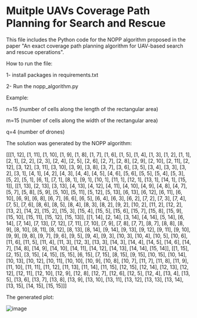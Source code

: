# Muitple UAVs Coverage Path Planning for Search and Rescue
This file includes the Python code for the NOPP algorithm proposed in the paper "An exact coverage path planning algorithm for UAV-based search
and rescue operations".

How to run the file:

1- install packages in requirements.txt

2- Run the nopp_algorithm.py

Example: 

n=15 (number of cells along the length of the rectangular area)

m=15 (number of cells along the width of the rectangular area)

q=4 (number of drones)

The solution was generated by the NOPP algorithm:

[[[1, 12], [1, 11], [1, 10], [1, 9], [1, 8], [1, 7], [1, 6], [1, 5], [1, 4], [1, 3], [1, 2], [1, 1], [2, 1], [2, 2], [2, 3], [2, 4], [2, 5], [2, 6], [2, 7], [2, 8], [2, 9], [2, 10], [2, 11], [2, 12], [3, 12], [3, 11], [3, 10], [3, 9], [3, 8], [3, 7], [3, 6], [3, 5], [3, 4], [3, 3], [3, 2], [3, 1], [4, 1], [4, 2], [4, 3], [4, 4], [4, 5], [4, 6], [5, 6], [5, 5], [5, 4], [5, 3], [5, 2], [5, 1], [6, 1], [7, 1], [8, 1], [9, 1], [10, 1], [11, 1], [12, 1], [13, 1], [14, 1], [15, 1]], [[1, 13], [2, 13], [3, 13], [4, 13], [4, 12], [4, 11], [4, 10], [4, 9], [4, 8], [4, 7], [5, 7], [5, 8], [5, 9], [5, 10], [5, 11], [5, 12], [5, 13], [6, 13], [6, 12], [6, 11], [6, 10], [6, 9], [6, 8], [6, 7], [6, 6], [6, 5], [6, 4], [6, 3], [6, 2], [7, 2], [7, 3], [7, 4], [7, 5], [7, 6], [8, 6], [8, 5], [8, 4], [8, 3], [8, 2], [9, 2], [10, 2], [11, 2], [12, 2], [13, 2], [14, 2], [15, 2], [15, 3], [15, 4], [15, 5], [15, 6], [15, 7], [15, 8], [15, 9], [15, 10], [15, 11], [15, 12], [15, 13]], [[1, 14], [2, 14], [3, 14], [4, 14], [5, 14], [6, 14], [7, 14], [7, 13], [7, 12], [7, 11], [7, 10], [7, 9], [7, 8], [7, 7], [8, 7], [8, 8], [8, 9], [8, 10], [8, 11], [8, 12], [8, 13], [8, 14], [9, 14], [9, 13], [9, 12], [9, 11], [9, 10], [9, 9], [9, 8], [9, 7], [9, 6], [9, 5], [9, 4], [9, 3], [10, 3], [10, 4], [10, 5], [10, 6], [11, 6], [11, 5], [11, 4], [11, 3], [12, 3], [13, 3], [14, 3], [14, 4], [14, 5], [14, 6], [14, 7], [14, 8], [14, 9], [14, 10], [14, 11], [14, 12], [14, 13], [14, 14], [15, 14]], [[1, 15], [2, 15], [3, 15], [4, 15], [5, 15], [6, 15], [7, 15], [8, 15], [9, 15], [10, 15], [10, 14], [10, 13], [10, 12], [10, 11], [10, 10], [10, 9], [10, 8], [10, 7], [11, 7], [11, 8], [11, 9], [11, 10], [11, 11], [11, 12], [11, 13], [11, 14], [11, 15], [12, 15], [12, 14], [12, 13], [12, 12], [12, 11], [12, 10], [12, 9], [12, 8], [12, 7], [12, 6], [12, 5], [12, 4], [13, 4], [13, 5], [13, 6], [13, 7], [13, 8], [13, 9], [13, 10], [13, 11], [13, 12], [13, 13], [13, 14], [13, 15], [14, 15], [15, 15]]]

The generated plot:

![image](https://github.com/Sina14KD/SearchRescue/assets/31309846/f879b773-495c-4464-97f7-a94040f38c8b)



